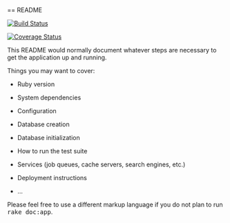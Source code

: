 == README

[![Build Status](https://travis-ci.org/snop-snov/rails_blog.png?branch=master)](https://travis-ci.org/snop-snov/rails_blog)

[![Coverage Status](https://coveralls.io/repos/snop-snov/rails_blog/badge.png)](https://coveralls.io/r/snop-snov/rails_blog)

This README would normally document whatever steps are necessary to get the
application up and running.

Things you may want to cover:

* Ruby version

* System dependencies

* Configuration

* Database creation

* Database initialization

* How to run the test suite

* Services (job queues, cache servers, search engines, etc.)

* Deployment instructions

* ...


Please feel free to use a different markup language if you do not plan to run
<tt>rake doc:app</tt>.
